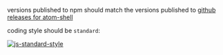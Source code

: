 versions published to npm should match the versions published to [github releases for atom-shell](https://github.com/atom/atom-shell/releases)

coding style should be `standard`:

[![js-standard-style](https://raw.githubusercontent.com/feross/standard/master/badge.png)](https://github.com/feross/standard)
